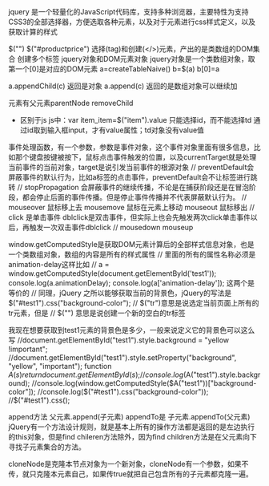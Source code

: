 jquery 是一个轻量化的JavaScript代码库，支持多种浏览器，主要特性为支持CSS3的全部选择器，方便选取各种元素，以及对于元素进行css样式定义，以及获取计算的样式

$("</div>") $("#productprice")     
选择(tag)和创建(</>)元素，产出的是类数组的DOM集合
创建多个标签
jquery对象和DOM元素对象
    jquery对象是一个类数组对象，取第一个[0]是对应的DOM元素
	a=createTableNaive()
	b=$(a) 
	b[0]=a

 a.appendChild(c) 返回是<tr>对象
 a.append(c) 返回的是数组对象可以继续加
 

 元素有父元素parentNode removeChild

 - 区别于js 
 js中：var item_item=$("item").value 只能选择id，而不能选择td
通过id取到输入框input，才有value属性；td对象没有value值


事件处理函数，有一个参数，参数是事件对象，这个事件对象里面有很多信息，比如那个键盘按键被按下，鼠标点击事件触发的位置，以及currentTarget就是处理当前事件的当前对象，target是说引发当前事件的根源对象
            // preventDefault会屏蔽事件的默认行为，比如a标签的点击事件，preventDefault会不让标签进行跳转
            // stopPropagation 会屏蔽事件的继续传播，不论是在捕获阶段还是在冒泡阶段，都会停止后面的事件传播。但是停止事件传播并不代表屏蔽默认行为。
            // mouseover 鼠标移上去 mousemove 鼠标在元素上移动 mouseout 鼠标移出
            // click 是单击事件 dblclick是双击事件，但实际上也会先触发两次click单击事件以后，再触发一次双击事件dblclick
            // mousedown mouseup

window.getComputedStyle是获取DOM元素计算后的全部样式信息对象，也是一个类数组对象，数组的内容是所有的样式属性
    // 里面的所有的属性名称必须是animation-delay这样比如
    // a = window.getComputedStyle(document.getElementById('test1'));  console.log(a.animationDelay); console.log(a['animation-delay']); 这两个是等价的
    // 同理，jQuery 之所以能够获取当前的背景色，jQuery的写法是$("#test1").css("background-color");
    // $("tr")意思是说选定当前页面上所有的tr元素，但是
    // $("<tr>") 意思是说创建一个新的空白的tr标签

我现在想要获取到test1元素的背景色是多少，一般来说定义它的背景色可以这么写
    //document.getElementById("test1").style.background = "yellow !important";
    //document.getElementById("test1").style.setProperty("background", "yellow", "important");
    function $A(s){
        return document.getElementById(s);
    }
    //console.log($A("test1").style.background);
    //console.log(window.getComputedStyle($A("test1"))["background-color"]);
    //console.log($("#test1").css("background-color"));
    //$("#test1").css();

append方法 
父元素.append(子元素) appendTo是 子元素.appendTo(父元素) jQuery有一个方法设计规则，就是基本上所有的操作方法都是返回的是左边执行的this对象，但是find chileren方法除外，因为find children方法是在父元素向下寻找子元素集合的方法。

cloneNode是克隆本节点对象为一个新对象，cloneNode有一个参数，如果不传，就只克隆本元素自己，如果传true就把自己包含所有的子元素都克隆一遍。